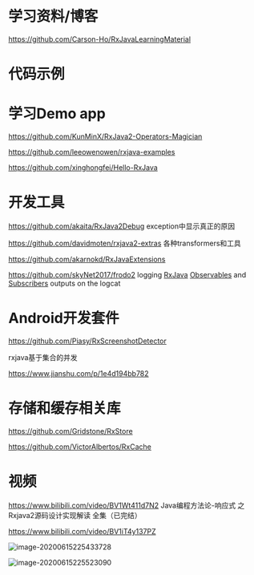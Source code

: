 

# 学习资料/博客

https://github.com/Carson-Ho/RxJavaLearningMaterial

# 代码示例



# 学习Demo app

https://github.com/KunMinX/RxJava2-Operators-Magician

https://github.com/leeowenowen/rxjava-examples

https://github.com/xinghongfei/Hello-RxJava



# 开发工具

https://github.com/akaita/RxJava2Debug    exception中显示真正的原因

https://github.com/davidmoten/rxjava2-extras 各种transformers和工具

https://github.com/akarnokd/RxJavaExtensions

https://github.com/skyNet2017/frodo2  logging [RxJava](https://github.com/ReactiveX/RxJava) [Observables](http://reactivex.io/documentation/observable.html) and [Subscribers](http://reactivex.io/RxJava/javadoc/rx/Subscriber.html) outputs on the logcat





# Android开发套件

https://github.com/Piasy/RxScreenshotDetector



rxjava基于集合的并发

https://www.jianshu.com/p/1e4d194bb782





# 存储和缓存相关库

https://github.com/Gridstone/RxStore

https://github.com/VictorAlbertos/RxCache



# 视频

https://www.bilibili.com/video/BV1Wt411d7N2   Java编程方法论-响应式 之 Rxjava2源码设计实现解读 全集（已完结）

https://www.bilibili.com/video/BV1iT4y137PZ



![image-20200615225433728](https://cdn.jsdelivr.net/gh/hss01248/picbed/pic/image-20200615225433728.png)



![image-20200615225523090](https://cdn.jsdelivr.net/gh/hss01248/picbed/pic/image-20200615225523090.png)
